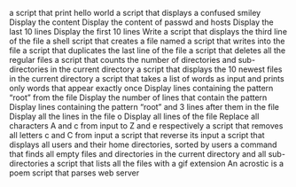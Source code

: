 a script that print hello world
a script that displays a confused smiley
Display the content
Display the content of passwd and hosts
Display the last 10 lines
Display the first 10 lines
Write a script that displays the third line of the file
a shell script that creates a file named
a script that writes into the file
a script that duplicates the last line of the file
a script that deletes all the regular files
 a script that counts the number of directories and sub-directories in the current directory
a script that displays the 10 newest files in the current directory
a script that takes a list of words as input and prints only words that appear exactly once
Display lines containing the pattern “root” from the file
Display the number of lines that contain the pattern
Display lines containing the pattern “root” and 3 lines after them in the file
Display all the lines in the file
o Display all lines of the file
Replace all characters A and c from input to Z and e respectively
a script that removes all letters c and C from input
a script that reverse its input
a script that displays all users and their home directories, sorted by users
 a command that finds all empty files and directories in the current directory and all sub-directories
 a script that lists all the files with a gif extension
An acrostic is a poem
script that parses web server
